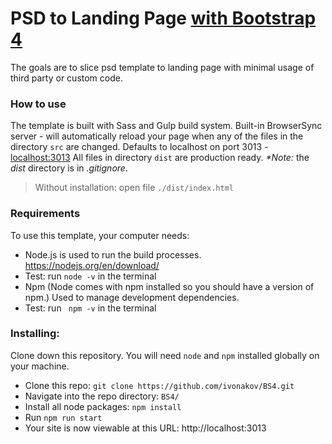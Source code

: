 # PSD to Landing Page [with Bootstrap 4](https://getbootstrap.com/)
The goals are to slice psd template to landing page with minimal usage of third party or custom code.

### How to use

The template is built with Sass and Gulp build system. Built-in BrowserSync server - will automatically reload your page when any of the files in the directory `src` are changed. 
Defaults to localhost on port 3013 - [localhost:3013](http://localhost:3013)
All files in directory `dist` are production ready. 
_*Note:_ the _dist_ directory is in _.gitignore_.
> Without installation: open file `./dist/index.html`

### Requirements
To use this template, your computer needs:
-	Node.js is used to run the build processes. https://nodejs.org/en/download/
-   Test: run ` node -v ` in the terminal
-	Npm (Node comes with npm installed so you should have a version of npm.) Used to manage development dependencies.
-   Test: run ` npm -v`  in the terminal

### Installing:
Clone down this repository. You will need `node` and `npm` installed globally on your machine.  
- Clone this repo: `git clone https://github.com/ivonakov/BS4.git`
- Navigate into the repo directory: `BS4/`
- Install all node packages: `npm install`
- Run `npm run start`
- Your site is now viewable at this URL: http://localhost:3013